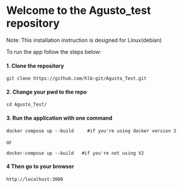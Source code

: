 # Welcome to the Agusto_test repository

Note: This installation instruction is designed for Linux(debian)


To run the app follow the steps below:

#### 1. Clone the repository
```
git clone https://github.com/hlb-git/Agusto_Test.git
```

#### 2. Change your pwd to the repo
``` 
cd Agusto_Test/
```

#### 3. Run the application with one command
```
docker compose up --build     #if you're using docker version 2
```
or 

```
docker-compose up --build   #if you're not using V2
```
#### 4 Then go to your browser
```
http://localhost:3000
```
